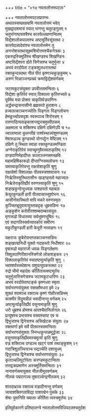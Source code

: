 +++
title = "०१४ नवतालोत्तमपटलः"

+++
नवतालोत्तमपटलप्रारम्भः  
अथातस्सम्प्रवक्ष्यामि नवतालोत्तमं भवेत्  
मुखद्वादशमात्रं स्यात् भागन्तु चतुरङ्गुलम् १  
चतुर्भागाष्टवक्त्रैश्च कारयेल्लक्षणान्वितम्  
विद्येशालोकपालाश्च अष्टमूर्तिवसूंस्तथा २  
कारयेदन्न्यदेवांश्च नवतालोत्तमेन तु  
अनन्तेशस्तथासूक्ष्मशिवोत्तमश्चैकनेत्रकः ३  
एकरुद्रस्त्रिमूर्तिश्च श्रीखण्डश्च शिखण्डिनः  
अष्टविद्येश्वरा ह्येते त्रिणेत्राश्च चतुर्भुजाः ४  
अभयं वरदोपेता टङ्कशूलधरास्तथा  
रक्तकुन्दस्तथा नीलं पीतं कृष्णञ्चकुङ्कुमम् ५  
अरुणं भिन्नाञ्जनप्रख्यं क्रमाद्विद्येशवर्णकम्

जटामकुटसंयुक्ता उपवीतसमन्विताः ६  
विद्येशा कृतिरेवं स्यात् दिक्पाला कृतिरुच्यते ७  
पूर्वमेव मया प्रोक्ता चाकृतिर्वज्रपाणिनः  
अर्द्धचन्द्रासनासीनो ब्रह्मरूपो हुताशनः ८  
प्रज्वलत्काञ्चनज्योतिः पिङ्गलः पिङ्गलोचनः  
हेमकूर्च्चाग्रसदृशः स्वरूपञ्च शिरोरुहम् ९  
तरुणादित्यसङ्काशन्तद्वस्त्रमुपवीतकम्  
अक्षमाला च शक्तिश्च दक्षिणे दक्षिणेऽपि च १०  
ज्वालामाला कुलन्तीव्रं पार्श्वस्थान्न्यंशुमण्डलम्  
मेषारूढञ्च कुण्डस्थो योगपट्टेन वेष्टितम् ११  
दक्षिणे तु स्थिता स्वाहा रक्तकुण्डलमण्डिता  
अग्नेराकृतिरेवं स्याच्छृणुवैवस्वताकृतिम् १२  
दण्डपाणिर्महादीप्तः कालाञ्जनसमच्छविः  
महामहिषिकारूढो दीप्ताग्निसमलोचनः १३  
यमस्याकृतिरेवन्तु राक्षसेशाकृतिं श्रुणु  
राक्षसेशो विशालाक्षः पीतवस्त्रश्शवासनः १४  
निर्ऋतिस्सुस्थितासीनः खड्गहस्तो महाज्वलः  
निर्ऋतेराकृतिर्ह्येवं वरुणस्याकृतिं श्रुणु १५  
शङ्खकुन्देन्दुधवळः पाशहस्तो महाबलः  
केयूरकुण्डली हारी पीतवासास्सुशोभनः १६  
आसीनोवास्थितो वापि मकरे वरुणस्मृतः  
कुञ्चितभ्रूयुवावायुस्ताम्रदृक् धूम्रसन्निभः १७  
अङ्कुशेन करोवीरश्शम्बराम्बरसंयुतः  
मृगारूढो विधातव्या सर्वभूषणभूषितः १८  
एवं सदागतिस्सर्वव्यापकोयं समीरणः  
मकुटीकुण्डली हारी केयूरी नरवाहनः १९

यक्षराजः कुबेरोयन्तप्तकाञ्चनसन्निभः  
शङ्खपद्मनिधी युक्तो गदाहस्तो निधीश्वरः २०  
वृषारूढो महाराजो धवळः पिङ्गलेक्षणः  
त्रिशूलपाणिरीशानस्त्रिणेत्रो लोकशङ्करः २१  
दिक्पालाकृतिरेवं स्यादष्टमूर्त्याकृतिं श्रुणु ।  
भवश्शर्वस्तथेशानः पशुपत्युग्रकस्तथा २२  
रुद्रो भीमो महादेवः कीर्तितास्त्वष्टमूर्तयः  
चतुर्भुजास्त्रिणेत्राश्च जटामकुटधारिणः २३  
अभयं वरदोपेताष्टङ्कं कृष्णधरा स्मृताः  
सर्वाभरणसंयुक्ता रक्तक्षौमधरा इमे २४  
शुक्लं श्यामञ्च रक्तञ्च कृष्णं गोक्षीरसन्निभम्  
काश्मीरं विद्रुमन्नीलं भवादीनान्तु वर्णकम् २५  
अष्टमूर्त्याकृतिर्ह्येवं वसूनामाकृतिं श्रुणु  
धरो धूम्रश्च होमश्च आपश्चैवानिलोनलः २६  
प्रत्यूषश्च प्रभासश्च वसवश्चाष्ट एव च  
द्विभुजाश्च द्विनेत्राश्च असिखेटक संयुताः २७  
रक्तवर्णा इमे सर्वे पीतवस्त्रसमन्विताः  
सर्वाभरणसंयुक्ताः स्निन्धकुन्तळमूर्द्धजाः २८  
वसूनामाकृतिर्ह्येवमस्त्रमूर्त्या कृतिं श्रुणु  
वज्रं शक्तिञ्च दण्डञ्च खट्गं पाशं तथाङ्कुशम् २९  
गदात्रिशूलञ्चित्रञ्च पद्यञ्चेति दशायुधम्  
द्विभुजाश्च द्विनेत्राश्च सर्वाभरणसंयुताः ३०  
कृताञ्चलिपुटोपेताः करण्डमकुटान्विताः  
तत्तद्वक्रप्रमाणेन अस्त्रमूर्तिसमन्विताः ३१  
नानावर्णसमायुक्ता नीलजीमूतवर्णकम्  
नीलकं पद्मरागञ्च तुषारञ्चेन्द्रनीलकम् ३२

शारदाभ्रञ्च रक्तञ्च वज्रादीनान्तु वर्णकम्  
जायाशक्तिगताविद्या पाशपद्मेन पुंसके ३३  
शेषाः पुमानिति ख्याताः कीर्तिता त्वस्त्रमूर्त्तयः ३४

इतिपूर्वकारणे प्रतिष्ठातन्त्रे नवतालोत्तमविधिपटलश्चतुर्दशः


